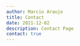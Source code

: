 ```yaml
---
author: Marcio Araujo
title: Contact
date: 2021-12-02
description: Contact Page
contact: true
---
```

